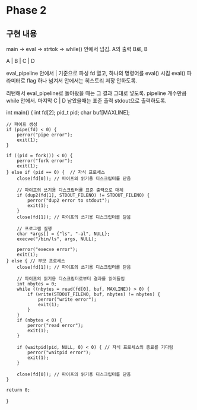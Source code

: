 # Phase 2
## 구현 내용

main -> eval -> strtok -> while() 안에서 넘김.
A의 출력 B로, B 

A | B | C | D

eval_pipeline 안에서 | 기준으로 파싱
fd 열고, 하나의 명령어를 eval() 시킴
eval() 파라미터로 flag 하나 넘겨서 안에서는 히스토리 저장 안하도록.

리턴해서 eval_pipeline로 돌아왔을 때는 그 결과 그대로 넣도록.
pipeline 개수만큼 while 안에서.
마지막 C | D 남았을때는 표준 출력 stdout으로 출력하도록.


int main() {
    int fd[2];
    pid_t pid;
    char buf[MAXLINE];

    // 파이프 생성
    if (pipe(fd) < 0) {
        perror("pipe error");
        exit(1);
    }

    if ((pid = fork()) < 0) {
        perror("fork error");
        exit(1);
    } else if (pid == 0) {  // 자식 프로세스
        close(fd[0]); // 파이프의 읽기용 디스크립터를 닫음

        // 파이프의 쓰기용 디스크립터를 표준 출력으로 대체
        if (dup2(fd[1], STDOUT_FILENO) != STDOUT_FILENO) {
            perror("dup2 error to stdout");
            exit(1);
        }
        close(fd[1]); // 파이프의 쓰기용 디스크립터를 닫음

        // 프로그램 실행
        char *args[] = {"ls", "-al", NULL};
        execve("/bin/ls", args, NULL);

        perror("execve error");
        exit(1);
    } else { // 부모 프로세스
        close(fd[1]); // 파이프의 쓰기용 디스크립터를 닫음

        // 파이프의 읽기용 디스크립터로부터 결과를 읽어들임
        int nbytes = 0;
        while ((nbytes = read(fd[0], buf, MAXLINE)) > 0) {
            if (write(STDOUT_FILENO, buf, nbytes) != nbytes) {
                perror("write error");
                exit(1);
            }
        }
        if (nbytes < 0) {
            perror("read error");
            exit(1);
        }

        if (waitpid(pid, NULL, 0) < 0) { // 자식 프로세스의 종료를 기다림
            perror("waitpid error");
            exit(1);
        }

        close(fd[0]); // 파이프의 읽기용 디스크립터를 닫음
    }

    return 0;
}